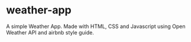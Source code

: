 # weather-app
A simple Weather App. Made with HTML, CSS and Javascript using Open Weather API and airbnb style guide.
